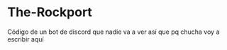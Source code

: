 # The-Rockport
Código de un bot de discord que nadie va a ver así que pq chucha voy a escribir aquí
